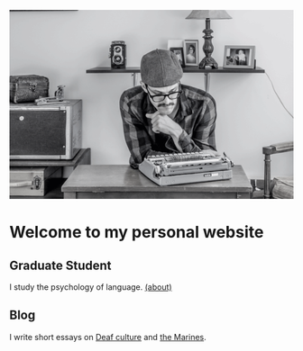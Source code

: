 ![Mark at the keys](profile_main.gif)
# Welcome to my personal website

## Graduate Student
I study the psychology of language. 
[(about)](http://lcnl.wisc.edu/index.php/mark-koranda/)

## Blog
I write short essays on [Deaf culture](https://thoughtrepair.wordpress.com/category/deafhood/) and [the Marines](https://thoughtrepair.wordpress.com/category/deployment/).
